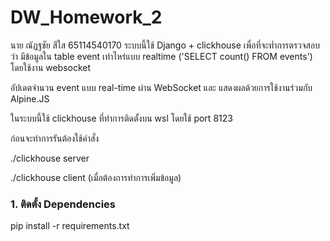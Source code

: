 # DW_Homework_2

นาย ณัฏฐชัย สีใส 65114540170
ระบบนี้ใช้ Django + clickhouse เพื่อที่จะท่ำการตรวจสอบว่า มีข้อมูลใน table event เท่าไหร่แบบ realtime ('SELECT count() FROM events') โดยใช้งาน websocket

อัปเดตจำนวน event แบบ real-time ผ่าน WebSocket และ แสดงผลด้วยการใช้งานร่วมกับ Alpine.JS

ในระบบนี้ใช้ clickhouse ที่ทำการติดตั้งบน wsl โดยใช้ port 8123 

ก่อนจะทำการรันต้องใช้คำสั่ง

./clickhouse server

./clickhouse client (เมื่อต้องการทำการเพิ่มข้อมูล)

### 1. ติดตั้ง Dependencies

pip install -r requirements.txt
